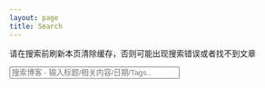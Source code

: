 ```yaml
---
layout: page
title: Search
---
```


<!-- HTML elements for search -->
<p class="copyright text-muted">
请在搜索前刷新本页清除缓存，否则可能出现搜索错误或者找不到文章
</p>

<input type="text" id="search-input" placeholder="搜索博客 - 输入标题/相关内容/日期/Tags.." style="width:300px;"/>
<ul id="results-container"></ul>

<!-- script pointing to jekyll-search.js -->
<script src="/js/simple-jekyll-search.min.js"></script>

<script>
SimpleJekyllSearch({
    searchInput: document.getElementById('search-input'),
    resultsContainer: document.getElementById('results-container'),
    json: '/search.json',
    searchResultTemplate: '<li><a href="{url}" title="{desc}">{title}</a></li>',
    noResultsText: '没有搜索到文章',
    limit: 20,
    fuzzy: false
  })
</script>
